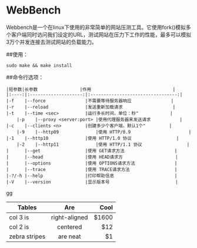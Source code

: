# WebBench

Webbench是一个在linux下使用的非常简单的网站压测工具。它使用fork()模拟多个客户端同时访问我们设定的URL，测试网站在压力下工作的性能，最多可以模拟3万个并发连接去测试网站的负载能力。

##使用：

	sudo make && make install
  
##命令行选项：

	|短参数|长参数                |作用                               |
	|:----:|:--------------------:|:---------------------------------:|
	|-f    |--force               |不需要等待服务器响应               | 
	|-r    |--reload              |发送重新加载请求                   |
	|-t    |--time <sec>          |运行多长时间，单位：秒"            |
    	|-p    |--proxy <server:port> |使用代理服务器来发送请求	          |
	|-c    |--clients <n>         |创建多少个客户端，默认1个"         |
     	|-9    |--http09              |使用 HTTP/0.9                      |
	|-1    |--http10              |使用 HTTP/1.0 协议                 |
     	|-2    |--http11              |使用 HTTP/1.1 协议                 |
	|      |--get                 |使用 GET请求方法                   |
	|      |--head                |使用 HEAD请求方                    |
	|      |--options             |使用 OPTIONS请求方法               |
	|      |--trace               |使用 TRACE请求方法                 |
	|-?/-h |--help                |打印帮助信息                       |
	|-V    |--version             |显示版本号                         |
gg

| Tables        | Are           | Cool  |
| ------------- |:-------------:| -----:|
| col 3 is      | right-aligned | $1600 |
| col 2 is      | centered      |   $12 |
| zebra stripes | are neat      |    $1 |

